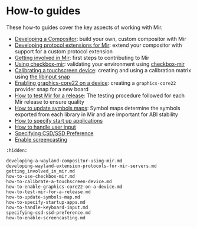 # How-to guides
These how-to guides cover the key aspects of working with Mir.

- [Developing a Compositor](developing-a-wayland-compositor-using-mir.md): build your own, custom compositor with Mir
- [Developing protocol extensions for Mir](developing-wayland-extension-protocols-for-mir-servers.md): extend your compositor with support for a custom protocol extension
- [Getting involved in Mir](getting_involved_in_mir.md): first steps to contributing to Mir
- [Using checkbox-mir](how-to-use-checkbox-mir.md): validating your environment using [checkbox-mir](https://snapcraft.io/checkbox-mir)
- [Calibrating a touchscreen device](how-to-calibrate-a-touchscreen-device.md): creating and using a calibration matrix using [the libinput snap](https://snapcraft.io/libinput)
- [Enabling graphics-core22 on a device](how-to-enable-graphics-core22-on-a-device.md): creating a `graphics-core22` provider snap for a new board
- [How to test Mir for a release](how-to-test-mir-for-a-release.md): The testing procedure followed for each Mir release to ensure quality
- [How to update symbols maps](how-to-update-symbols-map.md): Symbol maps determine the symbols exported from each library in Mir and are important for ABI stability
- [How to specify start up applications](how-to-specify-startup-apps.md)
- [How to handle user input](how-to-handle-keyboard-input.md)
- [Specifying CSD/SSD Preference](specifying-csd-ssd-preference.md)
- [Enable screencasting](how-to-enable-screencasting.md)

```{toctree}
:hidden:

developing-a-wayland-compositor-using-mir.md
developing-wayland-extension-protocols-for-mir-servers.md
getting_involved_in_mir.md
how-to-use-checkbox-mir.md
how-to-calibrate-a-touchscreen-device.md
how-to-enable-graphics-core22-on-a-device.md
how-to-test-mir-for-a-release.md
how-to-update-symbols-map.md
how-to-specify-startup-apps.md
how-to-handle-keyboard-input.md
specifying-csd-ssd-preference.md
how-to-enable-screencasting.md
```
